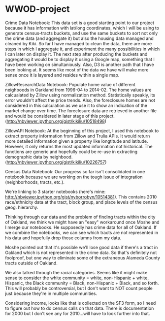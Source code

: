 WWOD-project
============

Crime Data Notebook: This data set is a good starting point to our project because it has information with lat/long coordinates, which I will be using to generate census-tracts buckets, and use the same buckets to sort not only the crime data (and aggregate it) but also the housing data managed and cleaned by Kiki. So far I have managed to clean the data, there are more steps in which I aggregate it, and experiment the many possibilities in which I can later on display it. The next step after producing the buckets and aggregating it would be to display it using a Google map, something that I have been working on simultaniously. Also, D3 is another path that I have been looking at. It seems like most of the data we have will make more sense once it is layered and resides within a single map. 

ZillowResearchData Notebook: Populate home value of different neighboods in Oarkland from 1996-04 to 2014-02. The home values are calcualated by Zillow using normalization method. Statistically speakly, its error wouldn't affect the price trends. Also, the foreclosure homes are not considered in this calculation as we use it to show an indication of the market change over time. The foreclosure data are retrieved in another file and would be considered in later stage of this project. (http://nbviewer.ipython.org/gist/kikiliu/10518498) 

ZillowAPI Notebook: At the beginning of this project, I used this notebook to extract property information from Zillow and Trulia APIs. It would return more detailed information given a property like longtitude and latitude. However, it only returns the most updated information not historical. The functions are generic and hopefully could be re-use in extracting demographic data by neighbood. (http://nbviewer.ipython.org/gist/kikiliu/10226757)


Census Data Notebook:
Our progress so far isn't consolidated in one notebook because we are working on the tough issue of integration (neighborhoods, tracts, etc.).

We're linking to 3 starter notebooks (here's mine: http://nbviewer.ipython.org/gist/nyborrobyn/10514381). This contains 2010 race/ethnicity data at the tract, block group, and place levels of the census geog. hierarchy.

Thinking through our data and the problem of finding tracts within the city of Oakland, we think we might have an "easy" workaround once Moshe and I merge our notebooks. He supposedly has crime data for all of Oakland. If we combine the notebooks, we can see which tracts are not represented in his data and hopefully drop those columns from my data.

Moshe pointed out that it's possible we'll lose good data if there's a tract in Oakland which is not represented in the crime data. So that's definitely not foolproof, but one way to eliminate some of the extraneous Alameda County tracts outside of Oakland.

We also talked through the racial categories. Seems like it might make sense to consider the white community = white, non-Hispanic + white, Hispanic, the Black community = Black, non-Hispanic + Black, and so forth. This will probably be controversial, but I don't want to NOT count people just because they're in multiple communities.

Considering income, looks like that is collected on the SF3 form, so I need to figure out how to do census calls on that data. There is documentation for 2000 but I don't see any for 2010...will have to look further into that.
